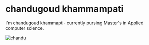 # chandugoud khammampati
I'm  chandugoud khammapti- currently pursing Master's in Applied computer science.

![chandu](https://avatars.githubusercontent.com/u/112120405?v=4)



